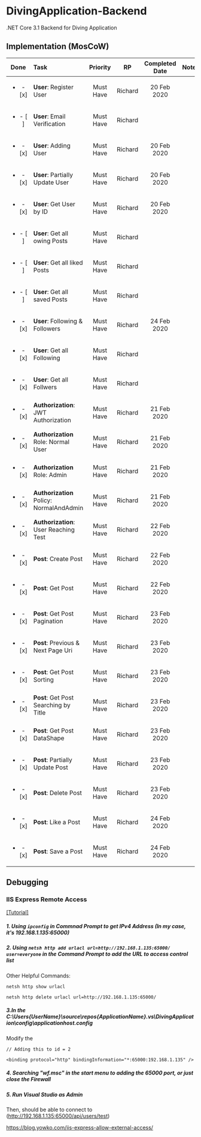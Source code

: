 # DivingApplication-Backend
.NET Core 3.1 Backend for Diving Application

## Implementation (MosCoW)

|Done|Task|Priority|RP|Completed Date|Note|
|:---:|:---|:---:|:---:|:---:|:---:|
|<ul><li>- [x] </li></ul>|**User**: Register User|Must Have| Richard | 20 Feb 2020||
|<ul><li>- [ ] </li></ul>|**User**: Email Verification|Must Have| Richard |||
|<ul><li>- [x] </li></ul>|**User**: Adding User|Must Have| Richard | 20 Feb 2020||
|<ul><li>- [x] </li></ul>|**User**: Partially Update User|Must Have| Richard | 20 Feb 2020||
|<ul><li>- [x] </li></ul>|**User**: Get User by ID|Must Have| Richard | 20 Feb 2020||
|<ul><li>- [ ] </li></ul>|**User**: Get all owing Posts|Must Have| Richard |||
|<ul><li>- [ ] </li></ul>|**User**: Get all liked Posts|Must Have| Richard |||
|<ul><li>- [ ] </li></ul>|**User**: Get all saved Posts|Must Have| Richard |||
|<ul><li>- [x] </li></ul>|**User**: Following & Followers|Must Have| Richard | 24 Feb 2020||
|<ul><li>- [x] </li></ul>|**User**: Get all Following|Must Have| Richard |||
|<ul><li>- [x] </li></ul>|**User**: Get all Follwers|Must Have| Richard |||
|<ul><li>- [x] </li></ul>|**Authorization**: JWT Authorization|Must Have| Richard | 21 Feb 2020||
|<ul><li>- [x] </li></ul>|**Authorization** Role: Normal User|Must Have| Richard | 21 Feb 2020||
|<ul><li>- [x] </li></ul>|**Authorization** Role: Admin |Must Have| Richard | 21 Feb 2020||
|<ul><li>- [x] </li></ul>|**Authorization** Policy: NormalAndAdmin |Must Have| Richard | 21 Feb 2020||
|<ul><li>- [x] </li></ul>|**Authorization**: User Reaching Test|Must Have| Richard | 22 Feb 2020||
|<ul><li>- [x] </li></ul>|**Post**: Create Post|Must Have| Richard | 22 Feb 2020||
|<ul><li>- [x] </li></ul>|**Post**: Get Post|Must Have| Richard | 22 Feb 2020||
|<ul><li>- [x] </li></ul>|**Post**: Get Post Pagination|Must Have| Richard | 23 Feb 2020||
|<ul><li>- [x] </li></ul>|**Post**: Previous & Next Page Uri|Must Have| Richard | 23 Feb 2020||
|<ul><li>- [x] </li></ul>|**Post**: Get Post Sorting|Must Have| Richard | 23 Feb 2020||
|<ul><li>- [x] </li></ul>|**Post**: Get Post Searching by Title|Must Have| Richard | 23 Feb 2020||
|<ul><li>- [x] </li></ul>|**Post**: Get Post DataShape|Must Have| Richard | 23 Feb 2020||
|<ul><li>- [x] </li></ul>|**Post**: Partially Update Post|Must Have| Richard | 23 Feb 2020||
|<ul><li>- [x] </li></ul>|**Post**: Delete Post|Must Have| Richard | 23 Feb 2020||
|<ul><li>- [x] </li></ul>|**Post**: Like a Post|Must Have| Richard | 24 Feb 2020||
|<ul><li>- [x] </li></ul>|**Post**: Save a Post|Must Have| Richard | 24 Feb 2020||







## Debugging

### IIS Express Remote Access

[[Tutorial]](https://blog.yowko.com/iis-express-allow-external-access/)

##### 1. Using `ipconfig` in Commnad Prompt to get IPv4 Address (In my case, it's 192.168.1.135:65000)
##### 2. Using `netsh http add urlacl url=http://192.168.1.135:65000/ user=everyone` in the Command Prompt to add the URL to access control list

Other Helpful Commands:
```
netsh http show urlacl

netsh http delete urlacl url=http://192.168.1.135:65000/
```

##### 3.In the C:\Users\{UserName}\source\repos\{ApplicationName}\.vs\DivingApplication\config\applicationhost.config
Modify the <Sites>
  
  
```
// Adding this to id = 2

<binding protocol="http" bindingInformation="*:65000:192.168.1.135" />

```

##### 4. Searching "wf.msc" in the start menu to adding the 65000 port, or just close the Firewall

##### 5. Run Visual Studio as Admin

Then, should be able to connect to (http://192.168.1.135:65000/api/users/test)

https://blog.yowko.com/iis-express-allow-external-access/
